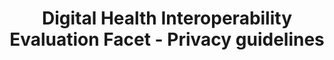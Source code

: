 --- 
title: "Digital Health Interoperability Evaluation Facet - Privacy guidelines" 
displayinlist: false
category: Security
---